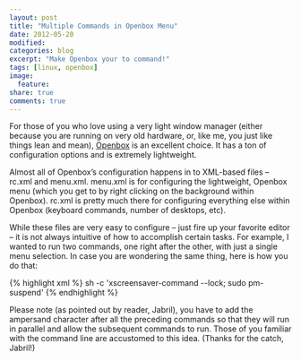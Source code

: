 ```yaml
---
layout: post
title: "Multiple Commands in Openbox Menu"
date: 2012-05-20
modified:
categories: blog
excerpt: "Make Openbox your to command!"
tags: [linux, openbox]
image:
  feature:
share: true
comments: true
---
```

For those of you who love using a very light window manager (either because you are running on very old hardware, or, like me, you just like things lean and mean), [Openbox](http://openbox.org/) is an excellent choice. It has a ton of configuration options and is extremely lightweight.

Almost all of Openbox’s configuration happens in to XML-based files – rc.xml and menu.xml. menu.xml is for configuring the lightweight, Openbox menu (which you get to by right clicking on the background within Openbox). rc.xml is pretty much there for configuring everything else within Openbox (keyboard commands, number of desktops, etc).

While these files are very easy to configure – just fire up your favorite editor – it is not always intuitive of how to accomplish certain tasks. For example, I wanted to run two commands, one right after the other, with just a single menu selection. In case you are wondering the same thing, here is how you do that:

{% highlight xml %}
<item label="Suspend">
    <action name="Execute">
        <execute>sh -c 'xscreensaver-command --lock; sudo pm-suspend'</execute>
    </action>
</item>
{% endhighlight %}

Please note (as pointed out by reader, Jabril), you have to add the ampersand character after all the preceding commands so that they will run in parallel and allow the subsequent commands to run. Those of you familiar with the command line are accustomed to this idea. (Thanks for the catch, Jabril!)
